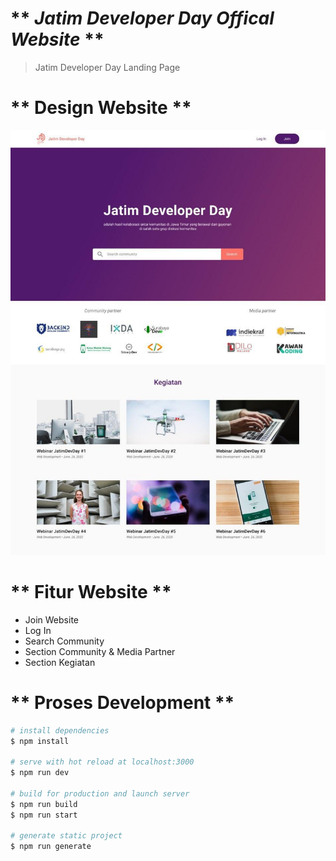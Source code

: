 # ** _Jatim Developer Day Offical Website_ **

> Jatim Developer Day Landing Page

# ** Design Website **
![](static/design.jpg)


# ** Fitur Website **
* Join Website
* Log In
* Search Community
* Section Community & Media Partner
* Section Kegiatan

# ** Proses Development **
```bash
# install dependencies
$ npm install

# serve with hot reload at localhost:3000
$ npm run dev

# build for production and launch server
$ npm run build
$ npm run start

# generate static project
$ npm run generate
```